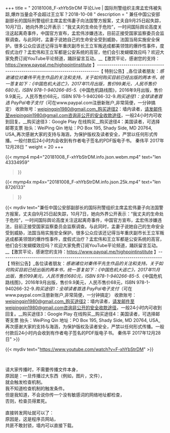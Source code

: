 +++
title = " 20181008_F-xhYbStrDM 平论Live | 国际刑警组织主席孟宏伟被失踪,爆炸当量会不会超过王立军？2018-10-08 "
description = " 兼任中国公安部副部长的国际刑警组织主席孟宏伟妻子向法国警方报案，丈夫自9月25日起失踪，10月7日，她向外界公开表示：“我丈夫的生命处于危险”，一时间国际舆论高度关注这起离奇事件，中国官方宣布，孟宏伟涉嫌违法，目前正接受国家监察委员会监察调查。与此同时，孟妻子说她自己的生命安全受到威胁，法国当局实施安全保护。很多公众应该还记得当年重庆副市长王立军叛逃成都美领馆的爆炸性事件，度假式治疗？孟宏伟和王立军都是公安系统的高官，他们会引发蝴蝶效应吗？欢迎大家免费订阅YouTube平论频道，踊跃留言互动。__【激赏平论，感谢您的支持：https://www.paypal.me/highpointinstitute 】_-------------------------------------------------------------------------------_【 特别公告】_各位读者朋友：_感谢诸位对秦伟平先生作品的关注和支持。_关于如何购买目前已经出版的两本书，统一答复如下：_《中国危机大逃亡》，2017年11月出版，售价99美元，人民币售价680元，ISBN 978-1-940266-85-5._《中国危机路线图》，2016年9月出版，售价9.9美元，人民币售价68元，ISBN 978-1-940266-32-9._购买途径1：全球读者首选 PayPal电子支付_（可在www.paypal.com注册新账户,非常简便，一分钟搞定）     收款账号：weipingqin1980@gmail.com_购买途径2：墙内读者，请发邮件至weipingqin1980@gmail.com咨询非公开的安全收款途径，一般24小时内可收到回复。__购买途径3：Google Play 在线购买__购买途径4：美国读者，可选择邮寄支票     抬头：WeiPing Qin     地址：PO Box 195, Shady Side, MD 20764, USA_再次感谢大家的支持与海涵，为保护版权及读者安全，严禁以任何形式传播。一般付款后24小时内会收到有作者电子签名的PDF版电子书。     秦伟平     2017年12月28日 "
weight = 20
+++

{{< mymp4 mp4="20181008_F-xhYbStrDM.info.json.webm.mp4" 
text="len 43334959"
>}}

{{< mymp4x  mp4x="20181008_F-xhYbStrDM.info.json.25k.mp4"
text="len 8726133"
>}}


{{< mydiv text="兼任中国公安部副部长的国际刑警组织主席孟宏伟妻子向法国警方报案，丈夫自9月25日起失踪，10月7日，她向外界公开表示：“我丈夫的生命处于危险”，一时间国际舆论高度关注这起离奇事件，中国官方宣布，孟宏伟涉嫌违法，目前正接受国家监察委员会监察调查。与此同时，孟妻子说她自己的生命安全受到威胁，法国当局实施安全保护。很多公众应该还记得当年重庆副市长王立军叛逃成都美领馆的爆炸性事件，度假式治疗？孟宏伟和王立军都是公安系统的高官，他们会引发蝴蝶效应吗？欢迎大家免费订阅YouTube平论频道，踊跃留言互动。__【激赏平论，感谢您的支持：https://www.paypal.me/highpointinstitute 】_-------------------------------------------------------------------------------_【 特别公告】_各位读者朋友：_感谢诸位对秦伟平先生作品的关注和支持。_关于如何购买目前已经出版的两本书，统一答复如下：_《中国危机大逃亡》，2017年11月出版，售价99美元，人民币售价680元，ISBN 978-1-940266-85-5._《中国危机路线图》，2016年9月出版，售价9.9美元，人民币售价68元，ISBN 978-1-940266-32-9._购买途径1：全球读者首选 PayPal电子支付_（可在www.paypal.com注册新账户,非常简便，一分钟搞定）     收款账号：weipingqin1980@gmail.com_购买途径2：墙内读者，请发邮件至weipingqin1980@gmail.com咨询非公开的安全收款途径，一般24小时内可收到回复。__购买途径3：Google Play 在线购买__购买途径4：美国读者，可选择邮寄支票     抬头：WeiPing Qin     地址：PO Box 195, Shady Side, MD 20764, USA_再次感谢大家的支持与海涵，为保护版权及读者安全，严禁以任何形式传播。一般付款后24小时内会收到有作者电子签名的PDF版电子书。     秦伟平     2017年12月28日" >}}
<br>

{{< mydiv text="https://www.youtube.com/watch?v=F-xhYbStrDM" >}}


<br>

请大家传播时，不需要传播文件本身，<br>
原因是：一旦传播过大东西（例如，图片，文件），<br>
就会触发检查机制。<br>
我不知道检查机制的触发条件。<br>
但是我知道，不会说你传一个没有敏感词的网络地址都检查，<br>
否则，检查员得累死。<br><br>
直接转发网址就可以了：<br>
原因是，这是程序员网站，<br>
共匪不敢封锁，墙内可以直接下载。


